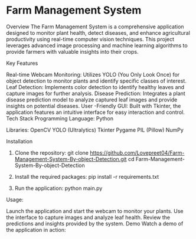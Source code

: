 # Farm Management System
Overview
The Farm Management System is a comprehensive application designed to monitor plant health, detect diseases, and enhance agricultural productivity using real-time computer vision techniques. This project leverages advanced image processing and machine learning algorithms to provide farmers with valuable insights into their crops.

Key Features

Real-time Webcam Monitoring: Utilizes YOLO (You Only Look Once) for object detection to monitor plants and identify specific classes of interest.
Leaf Detection: Implements color detection to identify healthy leaves and capture images for further analysis.
Disease Prediction: Integrates a plant disease prediction model to analyze captured leaf images and provide insights on potential diseases.
User -Friendly GUI: Built with Tkinter, the application features an intuitive interface for easy interaction and control.
Tech Stack
Programming Language: Python

Libraries:
OpenCV
YOLO (Ultralytics)
Tkinter
Pygame
PIL (Pillow)
NumPy


Installation
1. Clone the repository: 
git clone https://github.com/Lovepreet04/Farm-Management-System-By-object-Detection.git
cd Farm-Management-System-By-object-Detection

2. Install the required packages:
pip install -r requirements.txt

3. Run the application:
python main.py


Usage: 

Launch the application and start the webcam to monitor your plants.
Use the interface to capture images and analyze leaf health.
Review the predictions and insights provided by the system.
Demo
Watch a demo of the application in action: 
